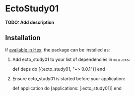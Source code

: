# EctoStudy01

**TODO: Add description**

## Installation

If [available in Hex](https://hex.pm/docs/publish), the package can be installed as:

  1. Add ecto_study01 to your list of dependencies in `mix.exs`:

        def deps do
          [{:ecto_study01, "~> 0.0.1"}]
        end

  2. Ensure ecto_study01 is started before your application:

        def application do
          [applications: [:ecto_study01]]
        end

